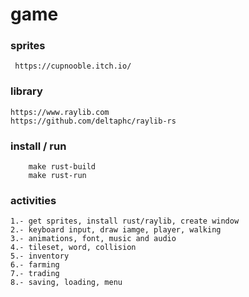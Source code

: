# game

### sprites
```
 https://cupnooble.itch.io/
```

### library
```
https://www.raylib.com
https://github.com/deltaphc/raylib-rs
```

### install / run
```
    make rust-build
    make rust-run
```

### activities
```
1.- get sprites, install rust/raylib, create window
2.- keyboard input, draw iamge, player, walking
3.- animations, font, music and audio
4.- tileset, word, collision
5.- inventory
6.- farming
7.- trading
8.- saving, loading, menu
```